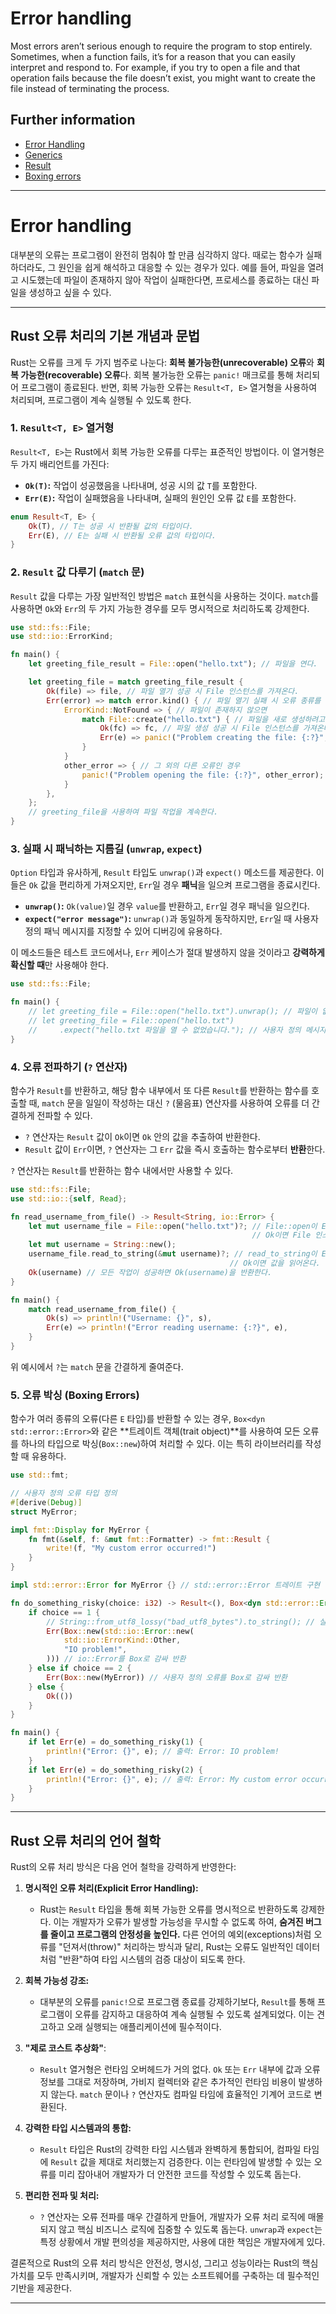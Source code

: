 # Error handling

Most errors aren’t serious enough to require the program to stop entirely.
Sometimes, when a function fails, it’s for a reason that you can easily interpret and respond to.
For example, if you try to open a file and that operation fails because the file doesn’t exist, you might want to create the file instead of terminating the process.

## Further information

- [Error Handling](https://doc.rust-lang.org/book/ch09-02-recoverable-errors-with-result.html)
- [Generics](https://doc.rust-lang.org/book/ch10-01-syntax.html)
- [Result](https://doc.rust-lang.org/rust-by-example/error/result.html)
- [Boxing errors](https://doc.rust-lang.org/rust-by-example/error/multiple_error_types/boxing_errors.html)

---

# Error handling

대부분의 오류는 프로그램이 완전히 멈춰야 할 만큼 심각하지 않다. 때로는 함수가 실패하더라도, 그 원인을 쉽게 해석하고 대응할 수 있는 경우가 있다. 예를 들어, 파일을 열려고 시도했는데 파일이 존재하지 않아 작업이 실패한다면, 프로세스를 종료하는 대신 파일을 생성하고 싶을 수 있다.

---

## Rust 오류 처리의 기본 개념과 문법

Rust는 오류를 크게 두 가지 범주로 나눈다: **회복 불가능한(unrecoverable) 오류**와 **회복 가능한(recoverable) 오류**다. 회복 불가능한 오류는 `panic!` 매크로를 통해 처리되어 프로그램이 종료된다. 반면, 회복 가능한 오류는 `Result<T, E>` 열거형을 사용하여 처리되며, 프로그램이 계속 실행될 수 있도록 한다.

### 1\. `Result<T, E>` 열거형

`Result<T, E>`는 Rust에서 회복 가능한 오류를 다루는 표준적인 방법이다. 이 열거형은 두 가지 배리언트를 가진다:

- **`Ok(T)`:** 작업이 성공했음을 나타내며, 성공 시의 값 `T`를 포함한다.
- **`Err(E)`:** 작업이 실패했음을 나타내며, 실패의 원인인 오류 값 `E`를 포함한다.

<!-- end list -->

```rust
enum Result<T, E> {
    Ok(T), // T는 성공 시 반환될 값의 타입이다.
    Err(E), // E는 실패 시 반환될 오류 값의 타입이다.
}
```

### 2\. `Result` 값 다루기 (`match` 문)

`Result` 값을 다루는 가장 일반적인 방법은 `match` 표현식을 사용하는 것이다. `match`를 사용하면 `Ok`와 `Err`의 두 가지 가능한 경우를 모두 명시적으로 처리하도록 강제한다.

```rust
use std::fs::File;
use std::io::ErrorKind;

fn main() {
    let greeting_file_result = File::open("hello.txt"); // 파일을 연다.

    let greeting_file = match greeting_file_result {
        Ok(file) => file, // 파일 열기 성공 시 File 인스턴스를 가져온다.
        Err(error) => match error.kind() { // 파일 열기 실패 시 오류 종류를 확인한다.
            ErrorKind::NotFound => { // 파일이 존재하지 않으면
                match File::create("hello.txt") { // 파일을 새로 생성하려고 시도한다.
                    Ok(fc) => fc, // 파일 생성 성공 시 File 인스턴스를 가져온다.
                    Err(e) => panic!("Problem creating the file: {:?}", e), // 파일 생성 실패 시 패닉한다.
                }
            }
            other_error => { // 그 외의 다른 오류인 경우
                panic!("Problem opening the file: {:?}", other_error); // 패닉한다.
            }
        },
    };
    // greeting_file을 사용하여 파일 작업을 계속한다.
}
```

### 3\. 실패 시 패닉하는 지름길 (`unwrap`, `expect`)

`Option` 타입과 유사하게, `Result` 타입도 `unwrap()`과 `expect()` 메소드를 제공한다. 이들은 `Ok` 값을 편리하게 가져오지만, `Err`일 경우 **패닉**을 일으켜 프로그램을 종료시킨다.

- **`unwrap()`:** `Ok(value)`일 경우 `value`를 반환하고, `Err`일 경우 패닉을 일으킨다.
- **`expect("error message")`:** `unwrap()`과 동일하게 동작하지만, `Err`일 때 사용자 정의 패닉 메시지를 지정할 수 있어 디버깅에 유용하다.

이 메소드들은 테스트 코드에서나, `Err` 케이스가 절대 발생하지 않을 것이라고 **강력하게 확신할 때**만 사용해야 한다.

```rust
use std::fs::File;

fn main() {
    // let greeting_file = File::open("hello.txt").unwrap(); // 파일이 없으면 패닉한다.
    // let greeting_file = File::open("hello.txt")
    //     .expect("hello.txt 파일을 열 수 없었습니다."); // 사용자 정의 메시지와 함께 패닉한다.
}
```

### 4\. 오류 전파하기 (`?` 연산자)

함수가 `Result`를 반환하고, 해당 함수 내부에서 또 다른 `Result`를 반환하는 함수를 호출할 때, `match` 문을 일일이 작성하는 대신 `?` (물음표) 연산자를 사용하여 오류를 더 간결하게 전파할 수 있다.

- `?` 연산자는 `Result` 값이 `Ok`이면 `Ok` 안의 값을 추출하여 반환한다.
- `Result` 값이 `Err`이면, `?` 연산자는 그 `Err` 값을 즉시 호출하는 함수로부터 **반환**한다.

`?` 연산자는 `Result`를 반환하는 함수 내에서만 사용할 수 있다.

```rust
use std::fs::File;
use std::io::{self, Read};

fn read_username_from_file() -> Result<String, io::Error> {
    let mut username_file = File::open("hello.txt")?; // File::open이 Err를 반환하면 즉시 이 Err를 반환한다.
                                                      // Ok이면 File 인스턴스를 username_file에 할당한다.
    let mut username = String::new();
    username_file.read_to_string(&mut username)?; // read_to_string이 Err를 반환하면 즉시 이 Err를 반환한다.
                                                 // Ok이면 값을 읽어온다.
    Ok(username) // 모든 작업이 성공하면 Ok(username)을 반환한다.
}

fn main() {
    match read_username_from_file() {
        Ok(s) => println!("Username: {}", s),
        Err(e) => println!("Error reading username: {:?}", e),
    }
}
```

위 예시에서 `?`는 `match` 문을 간결하게 줄여준다.

### 5\. 오류 박싱 (Boxing Errors)

함수가 여러 종류의 오류(다른 `E` 타입)를 반환할 수 있는 경우, `Box<dyn std::error::Error>`와 같은 \*\*트레이트 객체(trait object)\*\*를 사용하여 모든 오류를 하나의 타입으로 박싱(`Box::new`)하여 처리할 수 있다. 이는 특히 라이브러리를 작성할 때 유용하다.

```rust
use std::fmt;

// 사용자 정의 오류 타입 정의
#[derive(Debug)]
struct MyError;

impl fmt::Display for MyError {
    fn fmt(&self, f: &mut fmt::Formatter) -> fmt::Result {
        write!(f, "My custom error occurred!")
    }
}

impl std::error::Error for MyError {} // std::error::Error 트레이트 구현

fn do_something_risky(choice: i32) -> Result<(), Box<dyn std::error::Error>> {
    if choice == 1 {
        // String::from_utf8_lossy("bad_utf8_bytes").to_string(); // 실제 유효하지 않은 UTF-8 바이트 시도
        Err(Box::new(std::io::Error::new(
            std::io::ErrorKind::Other,
            "IO problem!",
        ))) // io::Error를 Box로 감싸 반환
    } else if choice == 2 {
        Err(Box::new(MyError)) // 사용자 정의 오류를 Box로 감싸 반환
    } else {
        Ok(())
    }
}

fn main() {
    if let Err(e) = do_something_risky(1) {
        println!("Error: {}", e); // 출력: Error: IO problem!
    }
    if let Err(e) = do_something_risky(2) {
        println!("Error: {}", e); // 출력: Error: My custom error occurred!
    }
}
```

---

## Rust 오류 처리의 언어 철학

Rust의 오류 처리 방식은 다음 언어 철학을 강력하게 반영한다:

1.  **명시적인 오류 처리(Explicit Error Handling):**

    - Rust는 `Result` 타입을 통해 회복 가능한 오류를 명시적으로 반환하도록 강제한다. 이는 개발자가 오류가 발생할 가능성을 무시할 수 없도록 하여, **숨겨진 버그를 줄이고 프로그램의 안정성을 높인다.** 다른 언어의 예외(exceptions)처럼 오류를 "던져서(throw)" 처리하는 방식과 달리, Rust는 오류도 일반적인 데이터처럼 "반환"하여 타입 시스템의 검증 대상이 되도록 한다.

2.  **회복 가능성 강조:**

    - 대부분의 오류를 `panic!`으로 프로그램 종료를 강제하기보다, `Result`를 통해 프로그램이 오류를 감지하고 대응하여 계속 실행될 수 있도록 설계되었다. 이는 견고하고 오래 실행되는 애플리케이션에 필수적이다.

3.  **"제로 코스트 추상화"**:

    - `Result` 열거형은 런타임 오버헤드가 거의 없다. `Ok` 또는 `Err` 내부에 값과 오류 정보를 그대로 저장하며, 가비지 컬렉터와 같은 추가적인 런타임 비용이 발생하지 않는다. `match` 문이나 `?` 연산자도 컴파일 타임에 효율적인 기계어 코드로 변환된다.

4.  **강력한 타입 시스템과의 통합:**

    - `Result` 타입은 Rust의 강력한 타입 시스템과 완벽하게 통합되어, 컴파일 타임에 `Result` 값을 제대로 처리했는지 검증한다. 이는 런타임에 발생할 수 있는 오류를 미리 잡아내어 개발자가 더 안전한 코드를 작성할 수 있도록 돕는다.

5.  **편리한 전파 및 처리:**

    - `?` 연산자는 오류 전파를 매우 간결하게 만들어, 개발자가 오류 처리 로직에 매몰되지 않고 핵심 비즈니스 로직에 집중할 수 있도록 돕는다. `unwrap`과 `expect`는 특정 상황에서 개발 편의성을 제공하지만, 사용에 대한 책임은 개발자에게 있다.

결론적으로 Rust의 오류 처리 방식은 안전성, 명시성, 그리고 성능이라는 Rust의 핵심 가치를 모두 만족시키며, 개발자가 신뢰할 수 있는 소프트웨어를 구축하는 데 필수적인 기반을 제공한다.

---
